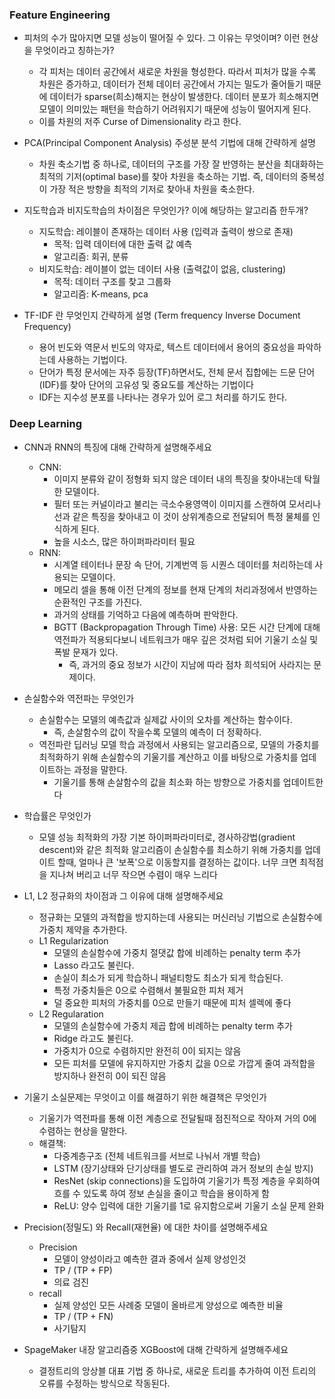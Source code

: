 
### Feature Engineering

- 피처의 수가 많아지면 모델 성능이 떨어질 수 있다. 그 이유는 무엇이며? 이런 현상을 무엇이라고 칭하는가? 
	- 각 피처는 데이터 공간에서 새로운 차원을 형성한다. 따라서 피처가 많을 수록 차원은 증가하고, 데이터가 전체 데이터 공간에서 가지는 밀도가 줄어들기 때문에 데이터가 sparse(희소)해지는 현상이 발생한다. 데이터 분포가 희소해지면 모델이 의미있는 패턴을 학습하기 어려워지기 때문에 성능이 떨어지게 된다.
	- 이를 차원의 저주 Curse of Dimensionality 라고 한다.
	  
- PCA(Principal Component Analysis) 주성분 분석 기법에 대해 간략하게 설명
	- 차원 축소기법 중 하나로, 데이터의 구조를 가장 잘 반영하는 분산을 최대화하는 최적의 기저(optimal base)를 찾아 차원을 축소하는 기법. 즉, 데이터의 중복성이 가장 적은 방향을 최적의 기저로 찾아내 차원을 축소한다.
	  
- 지도학습과 비지도학습의 차이점은 무엇인가? 이에 해당하는 알고리즘 한두개?
	- 지도학습: 레이블이 존재하는 데이터 사용 (입력과 출력이 쌍으로 존재)
		- 목적: 입력 데이터에 대한 출력 값 예측
		- 알고리즘: 회귀, 분류
	- 비지도학습: 레이블이 없는 데이터 사용 (출력값이 없음, clustering)
		- 목적: 데이터 구조를 찾고 그룹화
		- 알고리즘: K-means, pca
		  
- TF-IDF 란 무엇인지 간략하게 설명 (Term frequency Inverse Document Frequency)
	- 용어 빈도와 역문서 빈도의 약자로, 텍스트 데이터에서 용어의 중요성을 파악하는데 사용하는 기법이다.
	- 단어가 특정 문서에는 자주 등장(TF)하면서도, 전체 문서 집합에는 드문 단어(IDF)를 찾아 단어의 고유성 및 중요도를 계산하는 기법이다
	- IDF는 지수성 분포를 나타나는 경우가 있어 로그 처리를 하기도 한다.

### Deep Learning

- CNN과 RNN의 특징에 대해 간략하게 설명해주세요
	- CNN:
		- 이미지 분류와 같이 정형화 되지 않은 데이터 내의 특징을 찾아내는데 탁월한 모델이다.
		- 필터 또는 커널이라고 불리는 극소수용영역이 이미지를 스캔하여 모서리나 선과 같은 특징을 찾아내고 이 것이 상위계층으로 전달되어 특정 물체를 인식하게 된다.
		- 높을 시소스, 많은 하이퍼파라미터 필요
	- RNN:
		- 시계열 테이터나 문장 속 단어, 기계번역 등 시퀀스 데이터를 처리하는데 사용되는 모델이다.
		- 메모리 셀을 통해 이전 단계의 정보를 현재 단계의 처리과정에서 반영하는 순환적인 구조를 가진다. 
		- 과거의 상태를 기억하고 다음에 예측하며 판악한다.
		- BGTT (Backpropagation Through Time) 사용: 모든 시간 단계에 대해 역전파가 적용되다보니 네트워크가 매우 깊은 것처럼 되어 기울기 소실 및 폭발 문재가 있다.
			- 즉, 과거의 중요 정보가 시간이 지남에 따라 점차 희석되어 사라지는 문제이다.
			  
- 손실함수와 역전파는 무엇인가
	- 손실함수는 모델의 예측값과 실제값 사이의 오차를 계산하는 함수이다. 
		- 즉, 손살함수의 값이 작을수록 모델의 예측이 더 정확하다.
	- 역전파란 딥러닝 모델 학습 과정에서 사용되는 알고리즘으로, 모델의 가중치를 최적화하기 위해 손실함수의 기울기를 계산하고 이를 바탕으로 가중치를 업데이트하는 과정을 말한다.
		- 기울기를 통해 손살함수의 값을 최소화 하는 방향으로 가중치를 업데이트한다
		  
- 학습률은 무엇인가
	- 모델 성능 최적화의 가장 기본 하이퍼파라미터로, 경사하강법(gradient descent)와 같은 최적화 알고리즘이 손실함수를 최소하기 위해 가중치를 업데이트 할때, 얼마나 큰 '보폭'으로 이동할지를 결정하는 값이다. 너무 크면 최적점을 지나쳐 버리고 너무 작으면 수렴이 매우 느리다
	  
- L1, L2 정규화의 차이점과 그 이유에 대해 설명해주세요
	- 정규화는 모델의 과적합을 방지하는데 사용되는 머신러닝 기법으로 손실함수에 가중치 제약을 추가한다.
	- L1 Regularization
		- 모델의 손실함수에 가중치 절댓값 합에 비례하는 penalty term 추가
		- Lasso 라고도 불린다.
		- 손실이 최소가 되게 학습하니 패널티항도 최소가 되게 학습된다.
		- 특정 가중치들은 0으로 수렴해서 불필요한 피처 제거
		- 덜 중요한 피처의 가중치를 0으로 만들기 때문에 피처 셀렉에 좋다
	- L2 Regularation
		- 모델의 손실함수에 가중치 제곱 합에 비례하는 penalty term 추가
		- Ridge 라고도 불린다.
		- 가중치가 0으로 수렴하지만 완전히 0이 되지는 않음
		- 모든 피처를 모델에 유지하지만 가중치 값을 0으로 가깝게 줄여 과적합을 방지하나 완전히 0이 되진 않음

- 기울기 소실문제는 무엇이고 이를 해결하기 위한 해결책은 무엇인가
	- 기울기가 역전파를 통해 이전 계층으로 전달될때 점진적으로 작아져 거의 0에 수렴하는 현상을 말한다.
	- 해결책: 
		- 다중계층구조 (전체 네트워크를 서브로 나눠서 개별 학습)
		- LSTM (장기상태와 단기상태를 별도로 관리하여 과거 정보의 손실 방지)
		- ResNet (skip connections)을 도입하여 기울기가 특정 계층을 우회하여 흐를 수 있도록 하여 정보 손실을 줄이고 학습을 용이하게 함
		- ReLU: 양수 입력에 대한 기울기를 1로 유지함으로써 기울기 소실 문제 완화

- Precision(정밀도) 와 Recall(재현율) 에 대한 차이를 설명해주세요
	- Precision
		- 모델이 양성이라고 예측한 결과 중에서 실제 양성인것
		- TP / (TP + FP)
		- 의료 검진
	- recall
		- 실제 양성인 모든 사례중 모델이 올바르게 양성으로 예측한 비율
		-  TP / (TP + FN)
		- 사기탐지

- SpageMaker 내장 알고리즘중 XGBoost에 대해 간략하게 설명해주세요
	- 결정트리의 앙상블 대표 기법 중 하나로, 새로운 트리를 추가하여 이전 트리의 오류를 수정하는 방식으로 작동된다.